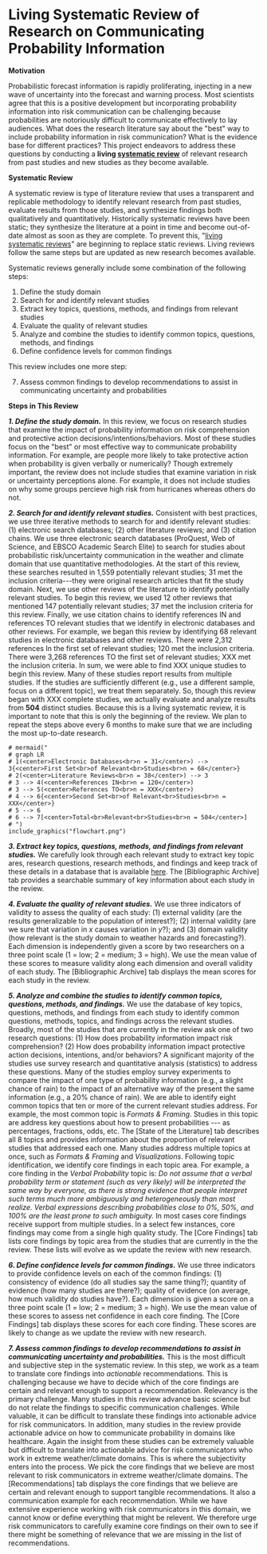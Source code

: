 # Living Systematic Review of Research on Communicating Probability Information

**Motivation**

Probabilistic forecast information is rapidly proliferating, injecting in a new wave of uncertainty into the forecast and warning process. Most scientists agree that this is a positive development but incorporating probability information into risk communication can be challenging because probabilities are notoriously difficult to communicate effectively to lay audiences. What does the research literature say about the "best" way to include probability information in risk communication? What is the evidence base for different practices? This project endeavors to address these questions by conducting a **living [systematic review](https://en.wikipedia.org/wiki/Systematic_review)** of relevant research from past studies and new studies as they become available.

**Systematic Review**

A systematic review is type of literature review that uses a transparent and replicable methodology to identify relevant research from past studies, evaluate results from those studies, and synthesize findings both qualitatively and quantitatively. Historically systematic reviews have been static; they synthesize the literature at a point in time and become out-of-date almost as soon as they are complete. To prevent this, "[living systematic reviews](https://www.ncbi.nlm.nih.gov/pmc/articles/PMC3928029)" are beginning to replace static reviews. Living reviews follow the same steps but are updated as new research becomes available.

Systematic reviews generally include some combination of the following steps:

1. Define the study domain
2. Search for and identify relevant studies
3. Extract key topics, questions, methods, and findings from relevant studies
4. Evaluate the quality of relevant studies
5. Analyze and combine the studies to identify common topics, questions, methods, and findings
6. Define confidence levels for common findings

This review includes one more step:

7. Assess common findings to develop recommendations to assist in communicating uncertainty and probabilities

**Steps in This Review**

***1. Define the study domain.*** In this review, we focus on research studies that examine the impact of probability information on risk comprehension and protective action decisions/intentions/behaviors. Most of these studies focus on the "best" or most effective way to communicate probability information. For example, are people more likely to take protective action when probability is given verbally or numerically? Though extremely important, the review does not include studies that examine variation in risk or uncertainty perceptions alone. For example, it does not include studies on why some groups percieve high risk from hurricanes whereas others do not.

***2. Search for and identify relevant studies.*** Consistent with best practices, we use three iterative methods to search for and identify relevant studies: (1) electronic search databases; (2) other literature reviews; and (3) citation chains. We use three electronic search databases (ProQuest, Web of Science, and EBSCO Academic Search Elite) to search for studies about probabilistic risk/uncertainty communication in the weather and climate domain that use quantitative methodologies. At the start of this review, these searches resulted in 1,559 potentially relevant studies; 31 met the inclusion criteria---they were original research articles that fit the study domain. Next, we use other reviews of the literature to identify potentially relevant studies. To begin this review, we used 12 other reviews that mentioned 147 potentially relevant studies; 37 met the inclusion criteria for this review. Finally, we use citation chains to identify references IN and references TO relevant studies that we identify in electronic databases and other reviews. For example, we began this review by identifying 68 relevant studies in electronic databases and other reviews. There were 2,312 references In the first set of relevant studies; 120 met the inclusion criteria. There were 3,268 references TO the first set of relevant studies; XXX met the inclusion criteria. In sum, we were able to find XXX unique studies to begin this review. Many of these studies report results from multiple studies. If the studies are sufficiently different (e.g., use a different sample, focus on a different topic), we treat them separately. So, though this review began with XXX complete studies, we actually evaluate and analyze results from **504** distinct studies. Because this is a living systematic review, it is important to note that this is only the beginning of the review. We plan to repeat the steps above every 6 months to make sure that we are including the most up-to-date research.

```{r, fig.align = "center", fig.width = 7, fig.cap = "Fig. 1: Flow Diagram of the Search Relevant Studies"}
# mermaid("
# graph LR
# 1(<center>Electronic Databases<br>n = 31</center>) --> 3{<center>First Set<br>of Relevant<br>Studies<br>n = 68</center>}
# 2(<center>Literature Reviews<br>n = 38</center>) --> 3
# 3 --> 4(<center>References IN<br>n = 120</center>)
# 3 --> 5(<center>References TO<br>n = XXX</center>)
# 4 --> 6{<center>Second Set<br>of Relevant<br>Studies<br>n = XXX</center>}
# 5 --> 6
# 6 --> 7[<center>Total<br>Relevant<br>Studies<br>n = 504</center>]
# ")
include_graphics("flowchart.png")
```

***3. Extract key topics, questions, methods, and findings from relevant studies.*** We carefully look through each relevant study to extract key topic ares, research questions, research methods, and findings and keep track of these details in a database that is available [here](https://docs.google.com/spreadsheets/d/1IyHoJpZiOV6_0soAgWqEoDCK4Uh9OnvxxaL0aRryN5M/edit#gid=0). The [Bibliographic Archive] tab provides a searchable summary of key information about each study in the review.

***4. Evaluate the quality of relevant studies.*** We use three indicators of validity to assess the quality of each study: (1) external validity (are the results generalizable to the population of interest?); (2) internal validity (are we sure that variation in *x* causes variation in *y*?); and (3) domain validity (how relevant is the study domain to weather hazards and forecasting?). Each dimension is independently given a score by two researchers on a three point scale (1 = low; 2 = medium; 3 = high). We use the mean value of these scores to measure validity along each dimension and overall validity of each study. The [Bibliographic Archive] tab displays the mean scores for each study in the review.

***5. Analyze and combine the studies to identify common topics, questions, methods, and findings.*** We use the database of key topics, questions, methods, and findings from each study to identify common questions, methods, topics, and findings across the relevant studies. Broadly, most of the studies that are currently in the review ask one of two research questions: (1) How does probability information impact risk comprehension? (2) How does probability information impact protective action decisions, intentions, and/or behaviors? A significant majority of the studies use survey research and quantitative analysis (statistics) to address these questions. Many of the studies employ survey experiments to compare the impact of one type of probability information (e.g., a slight chance of rain) to the impact of an alternative way of the present the same information (e.g., a 20% chance of rain). We are able to identify eight common topics that ten or more of the current relevant studies address. For example, the most common topic is *Formats & Framing*. Studies in this topic are address key questions about how to present probabilities --- as percentages, fractions, odds, etc. The [State of the Literature] tab describes all 8 topics and provides information about the proportion of relevant studies that addressed each one. Many studies address multiple topics at once, such as *Formats & Framing* and *Visualizations*. Following topic identification, we identify core findings in each topic area. For example, a core finding in the *Verbal Probability* topic is: *Do not assume that a verbal probability term or statement (such as very likely) will be interpreted the same way by everyone, as there is strong evidence that people interpret such terms much more ambiguously and heterogeneously than most realize. Verbal expressions describing probabilities close to 0%, 50%, and 100% are the least prone to such ambiguity.* In most cases core findings receive support from multiple studies. In a select few instances, core findings may come from a single high quality study. The [Core Findings] tab lists core findings by topic area from the studies that are currently in the the review. These lists will evolve as we update the review with new research.

***6. Define confidence levels for common findings.*** We use three indicators to provide confidence levels on each of the common findings: (1) consistency of evidence (do all studies say the same thing?); quantity of evidence (how many studies are there?); quality of evidence (on average, how much validity do studies have?). Each dimension is given a score on a three point scale (1 = low; 2 = medium; 3 = high). We use the mean value of these scores to assess net confidence in each core finding. The [Core Findings] tab displays these scores for each core finding. These scores are likely to change as we update the review with new research.

***7. Assess common findings to develop recommendations to assist in communicating uncertainty and probabilities.*** This is the most difficult and subjective step in the systematic review. In this step, we work as a team to translate core findings into *actionable* recommendations. This is challenging because we have to decide which of the core findings are certain and relevant enough to support a recommendation. Relevancy is the primary challenge. Many studies in this review advance basic science but do not relate the findings to specific communication challenges. While valuable, it can be difficult to translate these findings into actionable advice for risk communicators. In addition, many studies in the review provide actionable advice on how to communicate probability in domains like healthcare. Again the insight from these studies can be extremely valuable but difficult to translate into actionable advice for risk communicators who work in extreme weather/climate domains. This is where the subjectivity enters into the process. We pick the core findings that we believe are most relevant to risk communicators in extreme weather/climate domains. The [Recommendations] tab displays the core findings that we believe are certain and relevant enough to support tangible recommendations. It also a communication example for each recommendation. While we have extensive experience working with risk communicators in this domain, we cannot know or define everything that might be relevent. We therefore urge risk communicators to carefully examine core findings on their own to see if there might be something of relevance that we are missing in the list of recommendations.
